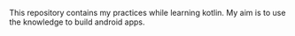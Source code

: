 This repository contains my practices while learning kotlin. My aim is to use the knowledge to build android apps.
